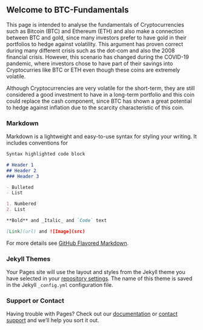 ## Welcome to BTC-Fundamentals

This page is intended to analyse the fundamentals of Cryptocurrencies such as Bitcoin (BTC) and Ethereum (ETH) and also make a connection between BTC and gold, since many investors prefer to have gold in their portfolios to hedge against volatility. This argument has proven correct during many different crisis such as the dot-com and also the 2008 financial crisis. However, this scenario has changed during the COVID-19 pandemic, where investors chose to have part of their savings into Cryptocurries like BTC or ETH even though these coins are extremely volatile.

Although Cryptocurrencies are very volatile for the short-term, they are still considered a good investment to have in a long-term portfolio and this coin could replace the cash component, since BTC has shown a great potential to hedge against inflation due to the scarcity characteristic of this coin.

### Markdown

Markdown is a lightweight and easy-to-use syntax for styling your writing. It includes conventions for

```markdown
Syntax highlighted code block

# Header 1
## Header 2
### Header 3

- Bulleted
- List

1. Numbered
2. List

**Bold** and _Italic_ and `Code` text

[Link](url) and ![Image](src)
```

For more details see [GitHub Flavored Markdown](https://guides.github.com/features/mastering-markdown/).

### Jekyll Themes

Your Pages site will use the layout and styles from the Jekyll theme you have selected in your [repository settings](https://github.com/anunesm20/abcd/settings). The name of this theme is saved in the Jekyll `_config.yml` configuration file.

### Support or Contact

Having trouble with Pages? Check out our [documentation](https://docs.github.com/categories/github-pages-basics/) or [contact support](https://github.com/contact) and we’ll help you sort it out.
